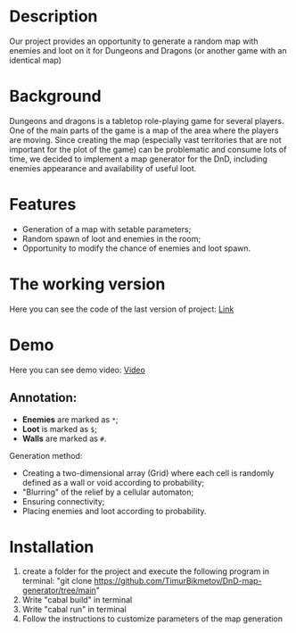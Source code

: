 # Description
Our project provides an opportunity to generate a random map with enemies and loot on it for Dungeons and Dragons (or another game with an identical map)
# Background
Dungeons and dragons is a tabletop role-playing game for several players. One of
the main parts of the game is a map of the area where the players are moving.
Since creating the map (especially vast territories that are not important for
the plot of the game) can be problematic and consume lots of time, we decided
to implement a map generator for the DnD, including enemies appearance and
availability of useful loot.
# Features
* Generation of a map with setable parameters;
* Random spawn of loot and enemies in the room;
* Opportunity to modify the chance of enemies and loot spawn.
# The working version
Here you can see the code of the last version of project: [Link](app\Main.hs)
# Demo
Here you can see demo video: [Video](https://drive.google.com/file/d/1AjPuOCoTzIh-SZtUfmxo-wzgiyuWKrUH/view?usp=drivesdk)
## Annotation:
* **Enemies** are marked as `*`;
* **Loot** is marked as `$`;
* **Walls** are marked as `#`.

Generation method:
* Creating a two-dimensional array (Grid) where each cell is randomly defined as a wall or void according to probability;
* "Blurring" of the relief by a cellular automaton;
* Ensuring connectivity;
* Placing enemies and loot according to probability.

# Installation
1) create a folder for the project and execute the following program in terminal: "git clone https://github.com/TimurBikmetov/DnD-map-generator/tree/main"
2) Write "cabal build" in terminal
3) Write "cabal run" in terminal
4) Follow the instructions to customize parameters of the map generation 